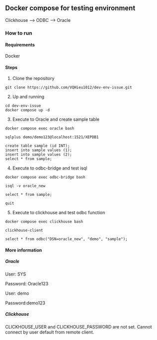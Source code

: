 ## Docker compose for testing environment
Clickhouse --> ODBC  --> Oracle

### How to run

#### Requirements
Docker

#### Steps
1. Clone the repository
```
git clone https://github.com/VQHieu1012/dev-env-issue.git
```
2. Up and running
```
cd dev-env-issue
docker compose up -d
```
3. Execute to Oracle and create sample table
```
docker compose exec oracle bash
```
```
sqlplus demo/demo123@localhost:1521/XEPDB1

create table sample (id INT);
insert into sample values (1);
insert into sample values (2);
select * from sample;
```
4. Execute to odbc-bridge and test isql
```
docker compose exec odbc-bridge bash

isql -v oracle_new

select * from sample;

quit
```

5. Execute to clickhouse and test odbc function
```
docker compose exec clickhouse bash
```
```
clickhouse-client

select * from odbc("DSN=oracle_new", "demo", "sample");
```

#### More information
##### Oracle
User: SYS

Password: Oracle123

User: demo

Password:demo123

##### Clickhouse
CLICKHOUSE_USER and CLICKHOUSE_PASSWORD are not set. Cannot connect by user default from remote client.
